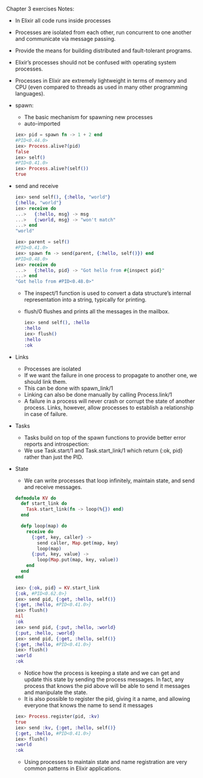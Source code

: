 Chapter 3 exercises Notes:
  - In Elixir all code runs inside processes
  - Processes are isolated from each other, run concurrent to one another and communicate via message passing.
  - Provide the means for building distributed and fault-tolerant programs.
  - Elixir’s processes should not be confused with operating system processes.
  - Processes in Elixir are extremely lightweight in terms of memory and CPU (even compared to threads as used in many other programming languages).
  - spawn:
      - The basic mechanism for spawning new processes
      - auto-imported

      ```Elixir
      iex> pid = spawn fn -> 1 + 2 end
      #PID<0.44.0>
      iex> Process.alive?(pid)
      false
      iex> self()
      #PID<0.41.0>
      iex> Process.alive?(self())
      true
      ```

  - send and receive

      ```elixir
      iex> send self(), {:hello, "world"}
      {:hello, "world"}
      iex> receive do
      ...>   {:hello, msg} -> msg
      ...>   {:world, msg} -> "won't match"
      ...> end
      "world"
      ```

      ```elixir
      iex> parent = self()
      #PID<0.41.0>
      iex> spawn fn -> send(parent, {:hello, self()}) end
      #PID<0.48.0>
      iex> receive do
      ...>   {:hello, pid} -> "Got hello from #{inspect pid}"
      ...> end
      "Got hello from #PID<0.48.0>"
      ```

    - The inspect/1 function is used to convert a data structure’s internal representation into a string, typically for printing.  
    - flush/0 flushes and prints all the messages in the mailbox.

      ```Elixir
      iex> send self(), :hello
      :hello
      iex> flush()
      :hello
      :ok
      ```
  - Links
    - Processes are isolated
    - If we want the failure in one process to propagate to another one, we should link them.
    - This can be done with spawn_link/1
    - Linking can also be done manually by calling Process.link/1
    - A failure in a process will never crash or corrupt the state of another process. Links, however, allow processes to establish a relationship in case of failure.

  - Tasks
    - Tasks build on top of the spawn functions to provide better error reports and introspection:
    - We use Task.start/1 and Task.start_link/1 which return {:ok, pid} rather than just the PID.

  - State
    - We can write processes that loop infinitely, maintain state, and send and receive messages.

    ```Elixir
    defmodule KV do
      def start_link do
        Task.start_link(fn -> loop(%{}) end)
      end

      defp loop(map) do
        receive do
          {:get, key, caller} ->
            send caller, Map.get(map, key)
            loop(map)
          {:put, key, value} ->
            loop(Map.put(map, key, value))
        end
      end
    end
    ```

    ```Elixir
    iex> {:ok, pid} = KV.start_link
    {:ok, #PID<0.62.0>}
    iex> send pid, {:get, :hello, self()}
    {:get, :hello, #PID<0.41.0>}
    iex> flush()
    nil
    :ok
    iex> send pid, {:put, :hello, :world}
    {:put, :hello, :world}
    iex> send pid, {:get, :hello, self()}
    {:get, :hello, #PID<0.41.0>}
    iex> flush()
    :world
    :ok
    ```

    - Notice how the process is keeping a state and we can get and update this state by sending the process messages. In fact, any process that knows the pid above will be able to send it messages and manipulate the state.
    - It is also possible to register the pid, giving it a name, and allowing everyone that knows the name to send it messages

    ```Elixir
    iex> Process.register(pid, :kv)
    true
    iex> send :kv, {:get, :hello, self()}
    {:get, :hello, #PID<0.41.0>}
    iex> flush()
    :world
    :ok
    ```

    - Using processes to maintain state and name registration are very common patterns in Elixir applications.
